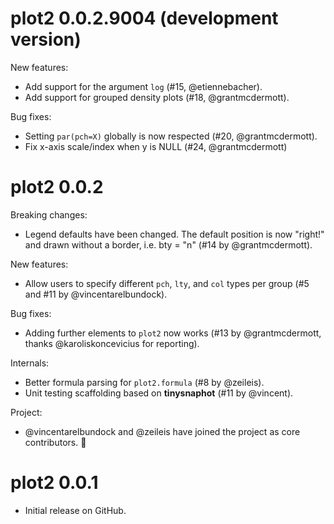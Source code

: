 # plot2 0.0.2.9004 (development version)

New features:

- Add support for the argument `log` (#15, @etiennebacher).
- Add support for grouped density plots (#18, @grantmcdermott).

Bug fixes:

- Setting `par(pch=X)` globally is now respected (#20, @grantmcdermott).
- Fix x-axis scale/index when y is NULL (#24, @grantmcdermott)

# plot2 0.0.2

Breaking changes:

- Legend defaults have been changed. The default position is now "right!" and
drawn without a border, i.e. bty = "n" (#14 by @grantmcdermott).

New features:

- Allow users to specify different `pch`, `lty`, and `col` types per group (#5
and #11 by @vincentarelbundock).

Bug fixes:

- Adding further elements to `plot2` now works (#13 by @grantmcdermott, thanks
@karoliskoncevicius for reporting).

Internals:

- Better formula parsing for `plot2.formula` (#8 by @zeileis).
- Unit testing scaffolding based on **tinysnaphot** (#11 by @vincent).

Project:

- @vincentarelbundock and @zeileis have joined the project as core contributors.
🎉

# plot2 0.0.1

* Initial release on GitHub.
